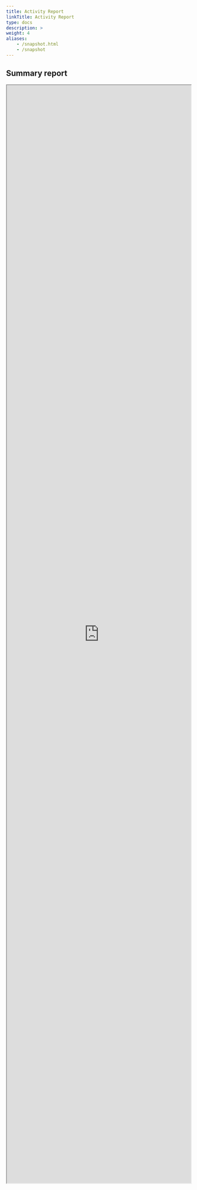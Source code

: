 ```yaml
---
title: Activity Report
linkTitle: Activity Report
type: docs
description: >
weight: 4
aliases:
    - /snapshot.html
    - /snapshot
---
```


## Summary report
<!--
The following activity report is generated by `Grafana` and refreshed on this page every 10 minutes.
It summarizes CPU cluster activity on HPCC's computing resources including Intel, Batch, Highmem and GPU partitions:
-->

<iframe src="https://data.hpcc.ucr.edu/public-dashboards/37f9842b8035402f81d6513fefcd2f7a" style="text-align:center;width:100%;height:75vh;"></iframe>

<!--
<p style="text-align: center;"><font color="red">Click image to enlarge!</font></p>

<div>
    <a href="https://cluster.hpcc.ucr.edu/activity-report/">
        <img alt="intel_part" border="0" src="https://cluster.hpcc.ucr.edu/activity-report/pane2.png" style="display:block;margin-right:auto;margin-left:auto;text-align:center;">
        <img alt="batch_part" border="0" src="https://cluster.hpcc.ucr.edu/activity-report/pane3.png" style="display:block;margin-right:auto;margin-left:auto;text-align:center;">
        <img alt="highmem_part" border="0" src="https://cluster.hpcc.ucr.edu/activity-report/pane4.png" style="display:block;margin-right:auto;margin-left:auto;text-align:center;">
        <img alt="gpu_part" border="0" src="https://cluster.hpcc.ucr.edu/activity-report/pane5.png" style="display:block;margin-right:auto;margin-left:auto;text-align:center;">
    </a>
</div>
-->
